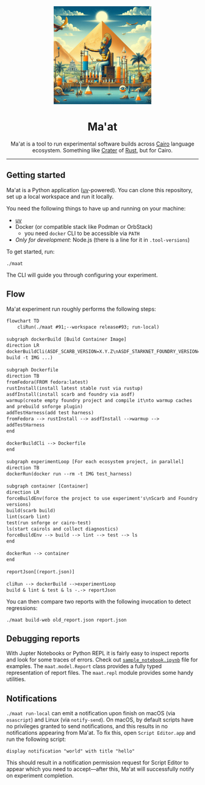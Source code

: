 <div align="center">
  <picture>
    <img alt="An artistic depiction of Ma'at, the ancient Egyptian goddess, overseeing a balanced ecosystem as experiments unfold, symbolizing harmony and testing."
         src="src/maat/web/templates/_assets/logo.png"
         height="256" width="256">
  </picture>

# Ma'at

Ma'at is a tool to run experimental software builds across [Cairo] language ecosystem.
Something like [Crater] of [Rust], but for Cairo.
</div>

---

## Getting started

Ma'at is a Python application ([uv]-powered).
You can clone this repository, set up a local workspace and run it locally.

You need the following things to have up and running on your machine:

- [uv]
- Docker (or compatible stack like Podman or OrbStack)
    - you need `docker` CLI to be accessible via `PATH`
- _Only for development_: Node.js (there is a line for it in `.tool-versions`)

To get started, run:

```shell
./maat
```

The CLI will guide you through configuring your experiment.

## Flow

Ma'at experiment run roughly performs the following steps:

```mermaid
flowchart TD
    cliRun(./maat #91;--workspace release#93; run-local)

subgraph dockerBuild [Build Container Image]
direction LR
dockerBuildCli(ASDF_SCARB_VERSION=X.Y.Z\nASDF_STARKNET_FOUNDRY_VERSION=X.Y.Z\ndocker build -t IMG ...)

subgraph Dockerfile
direction TB
fromFedora(FROM fedora:latest)
rustInstall(install latest stable rust via rustup)
asdfInstall(install scarb and foundry via asdf)
warmup(create empty foundry project and compile it\nto warmup caches and prebuild snforge plugin)
addTestHarness(add test harness)
fromFedora --> rustInstall --> asdfInstall -->warmup --> addTestHarness
end

dockerBuildCli --> Dockerfile
end

subgraph experimentLoop [For each ecosystem project, in parallel]
direction TB
dockerRun(docker run --rm -t IMG test_harness)

subgraph container [Container]
direction LR
forceBuildEnv(force the project to use experiment's\nScarb and Foundry versions)
build(scarb build)
lint(scarb lint)
test(run snforge or cairo-test)
ls(start cairols and collect diagnostics)
forceBuildEnv --> build --> lint --> test --> ls
end

dockerRun --> container
end

reportJson[(report.json)]

cliRun --> dockerBuild -->experimentLoop
build & lint & test & ls -.-> reportJson
```

You can then compare two reports with the following invocation to detect regressions:

```shell
./maat build-web old_report.json report.json
```

## Debugging reports

With Jupter Notebooks or Python REPL it is fairly easy to inspect reports and look for some traces
of errors.
Check out [`sample_notebook.ipynb`](./sample_notebook.ipynb) file for examples.
The `maat.model.Report` class provides a fully typed representation of report files.
The `maat.repl` module provides some handy utilities.

## Notifications

`./maat run-local` can emit a notification upon finish on macOS (via `osascript`) and Linux (via
`notify-send`).
On macOS, by default scripts have no privileges granted to send notifications,
and this results in no notifications appearing from Ma'at.
To fix this, open `Script Editor.app` and run the following script:

```applescript
display notification "world" with title "hello"
```

This should result in a notification permission request for Script Editor to appear which you need
to accept—after this, Ma'at will successfully notify on experiment completion.

[cairo]: https://www.cairo-lang.org/

[crater]: https://github.com/rust-lang/crater

[rust]: https://rust-lang.org/

[uv]: https://docs.astral.sh/uv/
